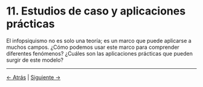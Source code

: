 # 11. Estudios de caso y aplicaciones prácticas

El infopsiquismo no es solo una teoría; es un marco que puede aplicarse a muchos campos. ¿Cómo podemos usar este marco para comprender diferentes fenómenos? ¿Cuáles son las aplicaciones prácticas que pueden surgir de este modelo?

---
<div class="navigation-links">
<a href="10_Contexto_histórico_y_linaje_intelectual.md" class="nav-link prev-link">← Atrás</a> | <a href="12_Críticas_y_contraargumentos.md" class="nav-link next-link">Siguiente →</a>
</div>
